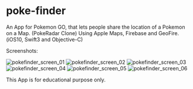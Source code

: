 # poke-finder
An App for Pokemon GO, that lets people share the location of a Pokemon on a Map. (PokeRadar Clone) Using Apple Maps, Firebase and GeoFire. (iOS10, Swift3 and Objective-C)

Screenshots:

![pokefinder_screen_01](https://cloud.githubusercontent.com/assets/20715639/19028062/b5a8a14e-8972-11e6-9b1d-b3547669caed.png)
![pokefinder_screen_02](https://cloud.githubusercontent.com/assets/20715639/19028084/ed317e10-8972-11e6-9e99-6a89fd0c887f.png)
![pokefinder_screen_03](https://cloud.githubusercontent.com/assets/20715639/19028085/ed32ffce-8972-11e6-96b1-11d489d68e6f.png)
![pokefinder_screen_04](https://cloud.githubusercontent.com/assets/20715639/19028087/ed5359ae-8972-11e6-8613-2821ea6266fa.png)
![pokefinder_screen_05](https://cloud.githubusercontent.com/assets/20715639/19028558/667f7a4c-8978-11e6-8ff5-adb5e6617721.png)
![pokefinder_screen_06](https://cloud.githubusercontent.com/assets/20715639/19028557/6678bc7a-8978-11e6-8965-30b8db7c3b6d.png)

This App is for educational purpose only.
